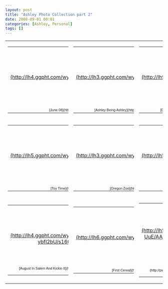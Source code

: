 ```yaml
---
layout: post
title: "Ashley Photo Collection part 2"
date: 2008-09-01 00:01
categories: [Ashley, Personal]
tags: []
---
```

<table border="0" cellspacing="0" cellpadding="4">
<tbody>
<tr>
<td>
<table style="width: 194px;">
<tbody>
<tr>
<td style="background: url('http://picasaweb.google.com/f/img/transparent_album_background.gif') no-repeat left center; height: 194px; -moz-background-clip: -moz-initial; -moz-background-origin: -moz-initial; -moz-background-inline-policy: -moz-initial;" align="center"><a href="http://picasaweb.google.com/wyseguys/June08?authkey=yB0LHOHxU-Y">![](http://lh4.ggpht.com/wyseguys/SF6RPBoiB7E/AAAAAAAAA28/9GUBDRZ8pLs/s160-c/June08.jpg)</a></td>
</tr>
<tr>
<td style="text-align: center; font-family: arial,sans-serif; font-size: 11px;">[June 08](http://picasaweb.google.com/wyseguys/June08?authkey=yB0LHOHxU-Y)</td>
</tr>
</tbody>
</table>
</td>
<td>
<table style="width: 194px;">
<tbody>
<tr>
<td style="background: url('http://picasaweb.google.com/f/img/transparent_album_background.gif') no-repeat left 50%; height: 194px; -moz-background-clip: -moz-initial; -moz-background-origin: -moz-initial; -moz-background-inline-policy: -moz-initial;" align="center"><a href="http://picasaweb.google.com/wyseguys/AshleyBeingAshley?authkey=a7QlUcDVGWo">![](http://lh3.ggpht.com/wyseguys/SHWOe4vvUmE/AAAAAAAABJ4/_biokf70vlc/s160-c/AshleyBeingAshley.jpg)</a></td>
</tr>
<tr>
<td style="text-align: center; font-family: arial,sans-serif; font-size: 11px;">[Ashley Being Ashley](http://picasaweb.google.com/wyseguys/AshleyBeingAshley?authkey=a7QlUcDVGWo)</td>
</tr>
</tbody>
</table>
</td>
<td>
<table style="width: 194px;">
<tbody>
<tr>
<td style="background: url('http://picasaweb.google.com/f/img/transparent_album_background.gif') no-repeat left center; height: 194px; -moz-background-clip: -moz-initial; -moz-background-origin: -moz-initial; -moz-background-inline-policy: -moz-initial;" align="center"><a href="http://picasaweb.google.com/wyseguys/DoinTheHangOut?authkey=m98lTV40QUU">![](http://lh5.ggpht.com/wyseguys/SJefRkRcnbE/AAAAAAAABXU/2T6ig6zlFco/s160-c/DoinTheHangOut.jpg)</a></td>
</tr>
<tr>
<td style="text-align: center; font-family: arial,sans-serif; font-size: 11px;">[Doin' The Hang Out](http://picasaweb.google.com/wyseguys/DoinTheHangOut?authkey=m98lTV40QUU)</td>
</tr>
</tbody>
</table>
</td>
</tr>
<tr>
<td>
<table style="width: 194px;">
<tbody>
<tr>
<td style="background: url('http://picasaweb.google.com/f/img/transparent_album_background.gif') no-repeat left center; height: 194px; -moz-background-clip: -moz-initial; -moz-background-origin: -moz-initial; -moz-background-inline-policy: -moz-initial;" align="center"><a href="http://picasaweb.google.com/wyseguys/ToyTime?authkey=j4nxTwqIqFI">![](http://lh5.ggpht.com/wyseguys/SJefWs4ANaE/AAAAAAAABZ8/q3zQMK9DTrY/s160-c/ToyTime.jpg)</a></td>
</tr>
<tr>
<td style="text-align: center; font-family: arial,sans-serif; font-size: 11px;">[Toy Time](http://picasaweb.google.com/wyseguys/ToyTime?authkey=j4nxTwqIqFI)</td>
</tr>
</tbody>
</table>
</td>
<td>
<table style="width: 194px;">
<tbody>
<tr>
<td style="background: url('http://picasaweb.google.com/f/img/transparent_album_background.gif') no-repeat left center; height: 194px; -moz-background-clip: -moz-initial; -moz-background-origin: -moz-initial; -moz-background-inline-policy: -moz-initial;" align="center"><a href="http://picasaweb.google.com/wyseguys/OregonZoo?authkey=WkhYR_rSDJc">![](http://lh3.ggpht.com/wyseguys/SJeeZVKLRLE/AAAAAAAABWc/nZ2cnNNYwYc/s160-c/OregonZoo.jpg)</a></td>
</tr>
<tr>
<td style="text-align: center; font-family: arial,sans-serif; font-size: 11px;">[Oregon Zoo](http://picasaweb.google.com/wyseguys/OregonZoo?authkey=WkhYR_rSDJc)</td>
</tr>
</tbody>
</table>
</td>
<td>
<table style="width: 194px;">
<tbody>
<tr>
<td style="background: url('http://picasaweb.google.com/f/img/transparent_album_background.gif') no-repeat left center; height: 194px; -moz-background-clip: -moz-initial; -moz-background-origin: -moz-initial; -moz-background-inline-policy: -moz-initial;" align="center"><a href="http://picasaweb.google.com/wyseguys/NewTricks?authkey=6x6uUZd3wc8">![](http://lh5.ggpht.com/wyseguys/SLYdCt1p81E/AAAAAAAABkk/Fgj6HyrpmXM/s160-c/NewTricks.jpg)</a></td>
</tr>
<tr>
<td style="text-align: center; font-family: arial,sans-serif; font-size: 11px;">[New Tricks](http://picasaweb.google.com/wyseguys/NewTricks?authkey=6x6uUZd3wc8)</td>
</tr>
</tbody>
</table>
</td>
</tr>
<tr>
<td>
<table style="width: 194px;">
<tbody>
<tr>
<td style="background: url('http://picasaweb.google.com/f/img/transparent_album_background.gif') no-repeat left center; height: 194px; -moz-background-clip: -moz-initial; -moz-background-origin: -moz-initial; -moz-background-inline-policy: -moz-initial;" align="center"><a href="http://picasaweb.google.com/wyseguys/AugustInSalemAndKickinIt?authkey=z0Ui2Urpgi4">![](http://lh4.ggpht.com/wyseguys/SKzP4bmDUPE/AAAAAAAABg0/A92-ybfI2bU/s160-c/AugustInSalemAndKickinIt.jpg)</a></td>
</tr>
<tr>
<td style="text-align: center; font-family: arial,sans-serif; font-size: 11px;">[August In Salem And Kickin It](http://picasaweb.google.com/wyseguys/AugustInSalemAndKickinIt?authkey=z0Ui2Urpgi4)</td>
</tr>
</tbody>
</table>
</td>
<td>
<table style="width: 194px;">
<tbody>
<tr>
<td style="background: url('http://picasaweb.google.com/f/img/transparent_album_background.gif') no-repeat left center; height: 194px; -moz-background-clip: -moz-initial; -moz-background-origin: -moz-initial; -moz-background-inline-policy: -moz-initial;" align="center"><a href="http://picasaweb.google.com/wyseguys/FirstCereal?authkey=-oldpkstgnk#">![](http://lh6.ggpht.com/wyseguys/SMSG70QDvoE/AAAAAAAABoA/5QOfkJ_PSL4/s160-c/FirstCereal.jpg)</a></td>
</tr>
<tr>
<td style="text-align: center; font-family: arial,sans-serif; font-size: 11px;">[First Cereal](http://picasaweb.google.com/wyseguys/FirstCereal?authkey=-oldpkstgnk#)</td>
</tr>
</tbody>
</table>
</td>
<td>
<table style="width: 194px;">
<tbody>
<tr>
<td style="background: url('http://picasaweb.google.com/f/img/transparent_album_background.gif') no-repeat left center; height: 194px; -moz-background-clip: -moz-initial; -moz-background-origin: -moz-initial; -moz-background-inline-policy: -moz-initial;" align="center"><a href="http://picasaweb.google.com/wyseguys/PostApocolypse?authkey=RAYjffAOKsc#">![](http://lh5.ggpht.com/wyseguys/SMSIW85-UuE/AAAAAAAABqM/_juxz_VP-vc/s160-c/PostApocolypse.jpg)</a></td>
</tr>
<tr>
<td style="text-align: center; font-family: arial,sans-serif; font-size: 11px;">[Post Apocolypse](http://picasaweb.google.com/wyseguys/PostApocolypse?authkey=RAYjffAOKsc#)</td>
</tr>
</tbody>
</table>
</td>
</tr>
</tbody>
</table>
